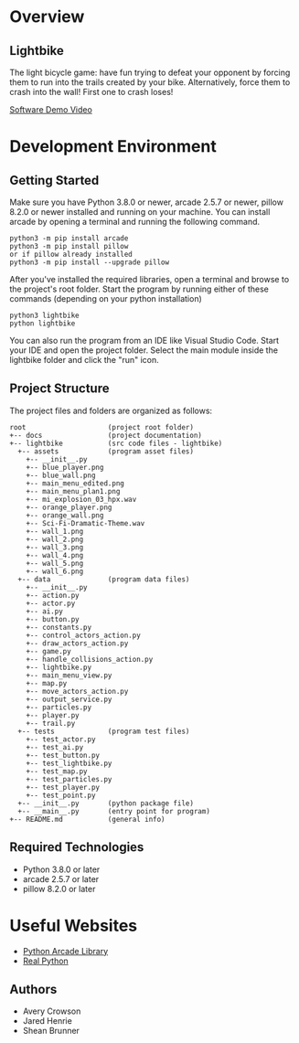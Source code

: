 # Overview

## Lightbike
The light bicycle game: have fun trying to defeat your opponent by forcing 
them to run into the trails created by your bike. Alternatively, force them 
to crash into the wall! First one to crash loses!

[Software Demo Video](https://youtu.be/zVu_HvzEHqI)

# Development Environment

## Getting Started

Make sure you have Python 3.8.0 or newer, arcade 2.5.7 or newer, pillow 8.2.0 or newer installed 
and running on your machine. You can install arcade by opening a terminal 
and running the following command.
```
python3 -m pip install arcade
python3 -m pip install pillow
or if pillow already installed
python3 -m pip install --upgrade pillow
```
After you've installed the required libraries, open a terminal and browse to the 
project's root folder. Start the program by running either of these commands (depending 
on your python installation)
```
python3 lightbike
python lightbike
```
You can also run the program from an IDE like Visual Studio Code. Start your IDE 
and open the project folder. Select the main module inside the lightbike folder and 
click the "run" icon.

## Project Structure

The project files and folders are organized as follows:
```
root                    (project root folder)
+-- docs                (project documentation)
+-- lightbike           (src code files - lightbike)
  +-- assets            (program asset files)
    +-- __init__.py
    +-- blue_player.png
    +-- blue_wall.png
    +-- main_menu_edited.png
    +-- main_menu_plan1.png
    +-- mi_explosion_03_hpx.wav
    +-- orange_player.png
    +-- orange_wall.png
    +-- Sci-Fi-Dramatic-Theme.wav
    +-- wall_1.png
    +-- wall_2.png
    +-- wall_3.png
    +-- wall_4.png
    +-- wall_5.png
    +-- wall_6.png
  +-- data              (program data files)
    +-- __init__.py
    +-- action.py
    +-- actor.py
    +-- ai.py
    +-- button.py
    +-- constants.py
    +-- control_actors_action.py
    +-- draw_actors_action.py
    +-- game.py
    +-- handle_collisions_action.py
    +-- lightbike.py
    +-- main_menu_view.py
    +-- map.py
    +-- move_actors_action.py
    +-- output_service.py
    +-- particles.py
    +-- player.py
    +-- trail.py
  +-- tests             (program test files)
    +-- test_actor.py
    +-- test_ai.py
    +-- test_button.py
    +-- test_lightbike.py
    +-- test_map.py
    +-- test_particles.py
    +-- test_player.py
    +-- test_point.py
  +-- __init__.py       (python package file)
  +-- __main__.py       (entry point for program)
+-- README.md           (general info)
```

## Required Technologies

* Python 3.8.0 or later
* arcade 2.5.7 or later
* pillow 8.2.0 or later

# Useful Websites

* [Python Arcade Library](https://api.arcade.academy/en/latest/)
* [Real Python](https://realpython.com/arcade-python-game-framework/)

## Authors
* Avery Crowson
* Jared Henrie
* Shean Brunner
